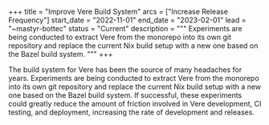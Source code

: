 +++
title = "Improve Vere Build System"
arcs = ["Increase Release Frequency"]
start_date = "2022-11-01"
end_date = "2023-02-01"
lead = "~mastyr-bottec"
status = "Current"
description = """
Experiments are being conducted to extract Vere from the monorepo into its own git repository and replace the current Nix build setup with a new one based on the Bazel build system.
"""
+++

The build system for Vere has been the source of many headaches for years.  Experiments are being conducted to extract Vere from the monorepo into its own git repository and replace the current Nix build setup with a new one based on the Bazel build system.  If successful, these experiments could greatly reduce the amount of friction involved in Vere development, CI testing, and deployment, increasing the rate of development and releases.
